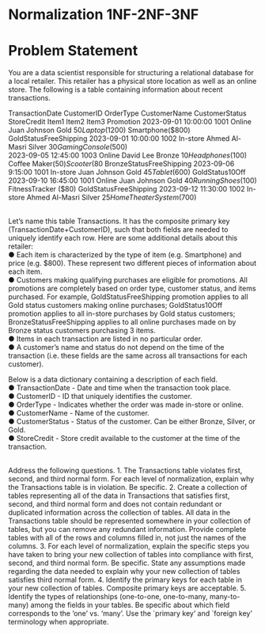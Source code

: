 # Normalization 1NF-2NF-3NF

# Problem Statement  

You are a data scientist responsible for structuring a relational database for a local retailer. This retailer has a physical store location as well as an online store. The following is a table containing information about recent transactions.

TransactionDate	CustomerID	OrderType	CustomerName	CustomerStatus	StoreCredit	Item1	Item2	Item3	Promotion
2023-09-01 10:00:00	1001	Online	Juan Johnson	Gold	$50	Laptop ($1200)	Smartphone($800)		GoldStatusFreeShipping
2023-09-01 10:00:00	1002	In-store	Ahmed Al-Masri	Silver	$30	Gaming Console($500)			
2023-09-05 12:45:00	1003	Online	David Lee	Bronze	$10	Headphones($100)	Coffee Maker($50)	Scooter ($80	BronzeStatusFreeShipping
2023-09-06 9:15:00	1001	In-store	Juan Johnson	Gold	$45	Tablet ($600)			GoldStatus10Off
2023-09-10 16:45:00	1001	Online	Juan Johnson	Gold	$40	RunningShoes($100)	FitnessTracker ($80)		GoldStatusFreeShipping
2023-09-12 11:30:00	1002	In-store	Ahmed Al-Masri	Silver	$25	Home TheaterSystem ($700)			

<br>
Let’s name this table Transactions. It has the composite primary key (TransactionDate+CustomerID), such that both fields are needed to uniquely identify each row. Here are some
additional details about this retailer:<br>
● Each item is characterized by the type of item (e.g. Smartphone) and price (e.g. $800). These represent two different pieces of information about each item.<br>
● Customers making qualifying purchases are eligible for promotions. All promotions are completely based on order type, customer status, and items purchased. For
example, GoldStatusFreeShipping promotion applies to all Gold status customers making online purchases; GoldStatus10Off promotion applies to all in-store purchases by
Gold status customers; BronzeStatusFreeShipping applies to all online purchases made on by Bronze status customers purchasing 3 items.<br>
● Items in each transaction are listed in no particular order.<br>
● A customer’s name and status do not depend on the time of the transaction (i.e. these fields are the same across all transactions for each customer).<br>


Below is a data dictionary containing a description of each field.<br>
● TransactionDate - Date and time when the transaction took place.<br>
● CustomerID - ID that uniquely identifies the customer.<br>
● OrderType - Indicates whether the order was made in-store or online.<br>
● CustomerName - Name of the customer.<br>
● CustomerStatus - Status of the customer. Can be either Bronze, Silver, or Gold.<br>
● StoreCredit - Store credit available to the customer at the time of the transaction.<br>

<br>
Address the following questions.
1. The Transactions table violates first, second, and third normal form. For each level of normalization, explain why the Transactions table is in violation. Be
specific.
2. Create a collection of tables representing all of the data in Transactions that satisfies first, second, and third normal form and does not contain redundant or
duplicated information across the collection of tables. All data in the Transactions table should be represented somewhere in your collection of tables, but you can
remove any redundant information. Provide complete tables with all of the rows and columns filled in, not just the names of the columns.
3. For each level of normalization, explain the specific steps you have taken to bring your new collection of tables into compliance with first, second, and third normal
form. Be specific. State any assumptions made regarding the data needed to explain why your new collection of tables satisfies third normal form.
4. Identify the primary keys for each table in your new collection of tables. Composite primary keys are acceptable.
5. Identify the types of relationships (one-to-one, one-to-many, many-to-many) among the fields in your tables. Be specific about which field corresponds to the ‘one’
vs. ‘many’. Use the `primary key’ and `foreign key’ terminology when appropriate.

